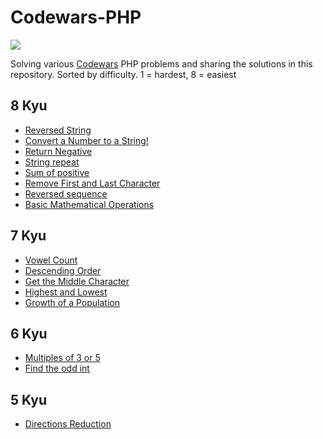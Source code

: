 # Codewars-PHP
<img src="https://www.codewars.com/users/w3bdesign/badges/large">

 Solving various <a href="http://www.codewars.com">Codewars</a> PHP problems and sharing the solutions in this repository.
 Sorted by difficulty. 1 = hardest, 8 = easiest
 
 ## 8 Kyu
 - <a href="https://www.codewars.com/kata/57eae20f5500ad98e50002c5">Reversed String</a>
 - <a href="https://www.codewars.com/kata/5265326f5fda8eb1160004c8">Convert a Number to a String!</a>
 - <a href="https://www.codewars.com/kata/55685cd7ad70877c23000102">Return Negative</a>
 - <a href="https://www.codewars.com/kata/57a0e5c372292dd76d000d7e">String repeat</a>
 - <a href="https://www.codewars.com/kata/5715eaedb436cf5606000381">Sum of positive</a>
 - <a href="https://www.codewars.com/kata/56bc28ad5bdaeb48760009b0">Remove First and Last Character</a>
 - <a href="https://www.codewars.com/kata/5a00e05cc374cb34d100000d">Reversed sequence </a>
 - <a href="https://www.codewars.com/kata/57356c55867b9b7a60000bd7">Basic Mathematical Operations</a> 
 
 ## 7 Kyu
 - <a href="https://www.codewars.com/kata/54ff3102c1bad923760001f3">Vowel Count</a>
 - <a href="https://www.codewars.com/kata/5467e4d82edf8bbf40000155">Descending Order</a>
 - <a href="https://www.codewars.com/kata/56747fd5cb988479af000028">Get the Middle Character</a>
 - <a href="https://www.codewars.com/kata/554b4ac871d6813a03000035">Highest and Lowest</a>
 - <a href="https://www.codewars.com/kata/563b662a59afc2b5120000c6">Growth of a Population</a>
 
 ## 6 Kyu
 - <a href="https://www.codewars.com/kata/514b92a657cdc65150000006">Multiples of 3 or 5</a>
 - <a href="https://www.codewars.com/kata/54da5a58ea159efa38000836">Find the odd int</a>
 
 ## 5 Kyu
 - <a href="https://www.codewars.com/kata/550f22f4d758534c1100025a">Directions Reduction</a>

